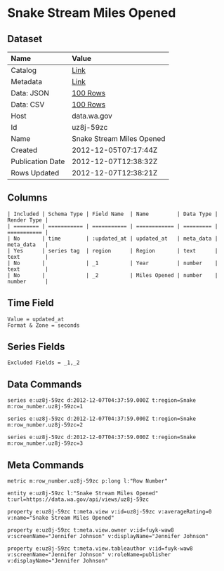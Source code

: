 # Snake Stream Miles Opened

## Dataset

| Name | Value |
| :--- | :---- |
| Catalog | [Link](https://catalog.data.gov/dataset/snake-stream-miles-opened-bdc2a) |
| Metadata | [Link](https://data.wa.gov/api/views/uz8j-59zc) |
| Data: JSON | [100 Rows](https://data.wa.gov/api/views/uz8j-59zc/rows.json?max_rows=100) |
| Data: CSV | [100 Rows](https://data.wa.gov/api/views/uz8j-59zc/rows.csv?max_rows=100) |
| Host | data.wa.gov |
| Id | uz8j-59zc |
| Name | Snake Stream Miles Opened |
| Created | 2012-12-05T07:17:44Z |
| Publication Date | 2012-12-07T12:38:32Z |
| Rows Updated | 2012-12-07T12:38:21Z |

## Columns

```ls
| Included | Schema Type | Field Name  | Name         | Data Type | Render Type |
| ======== | =========== | =========== | ============ | ========= | =========== |
| No       | time        | :updated_at | updated_at   | meta_data | meta_data   |
| Yes      | series tag  | region      | Region       | text      | text        |
| No       |             | _1          | Year         | number    | text        |
| No       |             | _2          | Miles Opened | number    | number      |
```

## Time Field

```ls
Value = updated_at
Format & Zone = seconds
```

## Series Fields

```ls
Excluded Fields = _1,_2
```

## Data Commands

```ls
series e:uz8j-59zc d:2012-12-07T04:37:59.000Z t:region=Snake m:row_number.uz8j-59zc=1

series e:uz8j-59zc d:2012-12-07T04:37:59.000Z t:region=Snake m:row_number.uz8j-59zc=2

series e:uz8j-59zc d:2012-12-07T04:37:59.000Z t:region=Snake m:row_number.uz8j-59zc=3
```

## Meta Commands

```ls
metric m:row_number.uz8j-59zc p:long l:"Row Number"

entity e:uz8j-59zc l:"Snake Stream Miles Opened" t:url=https://data.wa.gov/api/views/uz8j-59zc

property e:uz8j-59zc t:meta.view v:id=uz8j-59zc v:averageRating=0 v:name="Snake Stream Miles Opened"

property e:uz8j-59zc t:meta.view.owner v:id=fuyk-waw8 v:screenName="Jennifer Johnson" v:displayName="Jennifer Johnson"

property e:uz8j-59zc t:meta.view.tableauthor v:id=fuyk-waw8 v:screenName="Jennifer Johnson" v:roleName=publisher v:displayName="Jennifer Johnson"
```